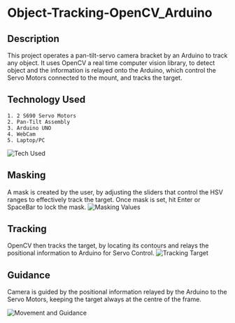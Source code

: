 # Object-Tracking-OpenCV_Arduino


## Description
This project operates a pan-tilt-servo camera bracket by an Arduino to track any object. It uses OpenCV a real time computer vision library, to detect object and the information is relayed onto the Arduino, which control the Servo Motors connected to the mount, and tracks the target.
## Technology Used
    1. 2 S690 Servo Motors
    2. Pan-Tilt Assembly
    3. Arduino UNO
    4. WebCam
    5. Laptop/PC
![Tech Used](https://github.com/aju22/Object-Tracking-OpenCV_Arduino/blob/main/https://i.ebayimg.com/images/g/vEYAAOSwL05cU7hM/s-l300.png?raw=true)
## Masking
A mask is created by the user, by adjusting the sliders that control the HSV ranges to effectively track the target.
Once mask is set, hit Enter or SpaceBar to lock the mask.
![Masking Values](https://github.com/aju22/Object-Tracking-OpenCV_Arduino/blob/main/Githubimg.jpg?raw=true)
## Tracking
OpenCV then tracks the target, by locating its contours and relays the positional information to Arduino for Servo Control.
![Tracking Target](https://github.com/aju22/Object-Tracking-OpenCV_Arduino/blob/main/git2.jpg?raw=true)
## Guidance
Camera is guided by the positional information relayed by the Arduino to the Servo Motors, keeping the target always at the centre of the frame.

![Movement and Guidance](https://github.com/aju22/Object-Tracking-OpenCV_Arduino/blob/main/20210429_163852.gif?raw=true)


